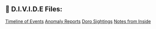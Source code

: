 ## 📁 D.I.V.I.D.E Files:

<div>
  
<a href="timeline.md">Timeline of Events</a>
<a href="anomaly_reports.md">Anomaly Reports</a>
<a href="doro_sightings.md">Doro Sightings</a>
<a href="notes_from_inside.md">Notes from Inside</a>

</div>
